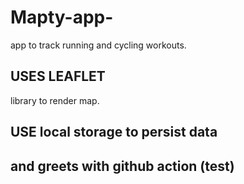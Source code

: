 # Mapty-app-
app to track running and cycling workouts.
## USES LEAFLET 
library to render map.
## USE local storage to persist data
## and greets with github action (test)
